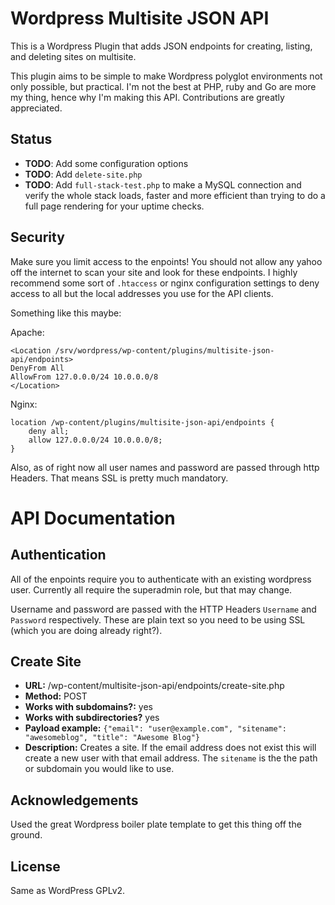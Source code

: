 Wordpress Multisite JSON API
============================
This is a Wordpress Plugin that adds JSON endpoints for creating, listing, and deleting sites on multisite.

This plugin aims to be simple to make Wordpress polyglot environments not only possible, but practical. I'm not the best at PHP, ruby and Go are more my thing, hence why I'm making this API. Contributions are greatly appreciated.

Status
------
* **TODO**: Add some configuration options
* **TODO**: Add `delete-site.php`
* **TODO**: Add `full-stack-test.php` to make a MySQL connection and verify the whole stack loads, faster and more efficient than trying to do a full page rendering for your uptime checks.

Security
--------
Make sure you limit access to the enpoints! You should not allow any yahoo off the internet to scan your site and look for these endpoints. I highly recommend some sort of `.htaccess` or nginx configuration settings to deny access to all but the local addresses you use for the API clients.

Something like this maybe:

Apache:

```
<Location /srv/wordpress/wp-content/plugins/multisite-json-api/endpoints>
DenyFrom All
AllowFrom 127.0.0.0/24 10.0.0.0/8
</Location>
```

Nginx:

```
location /wp-content/plugins/multisite-json-api/endpoints {
	deny all;
	allow 127.0.0.0/24 10.0.0.0/8;
}
```

Also, as of right now all user names and password are passed through http Headers. That means SSL is pretty much mandatory.

API Documentation
=================

Authentication
--------------
All of the enpoints require you to authenticate with an existing wordpress user. Currently all require the superadmin role, but that may change.

Username and password are passed with the HTTP Headers `Username` and `Password` respectively. These are plain text so you need to be using SSL (which you are doing already right?).

Create Site
-----------
- **URL:** /wp-content/multisite-json-api/endpoints/create-site.php
- **Method:** POST
- **Works with subdomains?:** yes
- **Works with subdirectories?** yes
- **Payload example:** `{"email": "user@example.com", "sitename": "awesomeblog", "title": "Awesome Blog"}` 
- **Description:** Creates a site. If the email address does not exist this will create a new user with that email address. The `sitename` is the the path or subdomain you would like to use.

Acknowledgements
----------------
Used the great Wordpress boiler plate template to get this thing off the ground.

License
-------
Same as WordPress GPLv2.
